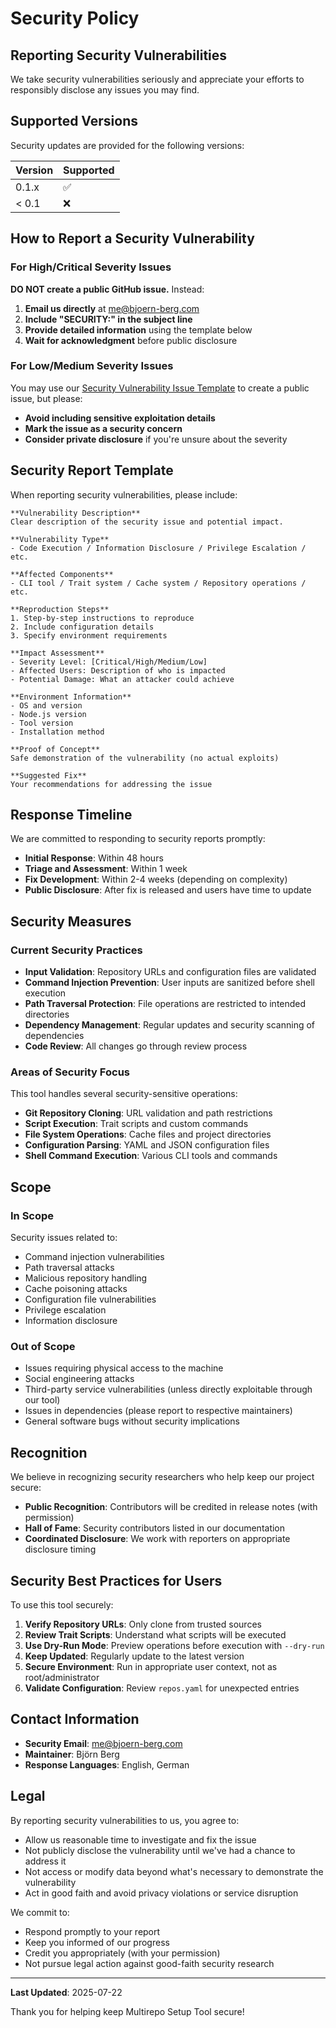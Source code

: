 # Security Policy

## Reporting Security Vulnerabilities

We take security vulnerabilities seriously and appreciate your efforts to responsibly disclose any issues you may find.

## Supported Versions

Security updates are provided for the following versions:

| Version | Supported          |
| ------- | ------------------ |
| 0.1.x   | :white_check_mark: |
| < 0.1   | :x:                |

## How to Report a Security Vulnerability

### For High/Critical Severity Issues

**DO NOT create a public GitHub issue.** Instead:

1. **Email us directly** at [me@bjoern-berg.com](mailto:me@bjoern-berg.com)
2. **Include "SECURITY:" in the subject line**
3. **Provide detailed information** using the template below
4. **Wait for acknowledgment** before public disclosure

### For Low/Medium Severity Issues

You may use our [Security Vulnerability Issue Template](https://github.com/RamirezRTG/multirepo.ramirezrtg.app/issues/new?template=security-vulnerability.md) to create a public issue, but please:

- **Avoid including sensitive exploitation details**
- **Mark the issue as a security concern**
- **Consider private disclosure** if you're unsure about the severity

## Security Report Template

When reporting security vulnerabilities, please include:

```
**Vulnerability Description**
Clear description of the security issue and potential impact.

**Vulnerability Type**
- Code Execution / Information Disclosure / Privilege Escalation / etc.

**Affected Components**
- CLI tool / Trait system / Cache system / Repository operations / etc.

**Reproduction Steps**
1. Step-by-step instructions to reproduce
2. Include configuration details
3. Specify environment requirements

**Impact Assessment**
- Severity Level: [Critical/High/Medium/Low]
- Affected Users: Description of who is impacted
- Potential Damage: What an attacker could achieve

**Environment Information**
- OS and version
- Node.js version  
- Tool version
- Installation method

**Proof of Concept**
Safe demonstration of the vulnerability (no actual exploits)

**Suggested Fix**
Your recommendations for addressing the issue
```


## Response Timeline

We are committed to responding to security reports promptly:

- **Initial Response**: Within 48 hours
- **Triage and Assessment**: Within 1 week
- **Fix Development**: Within 2-4 weeks (depending on complexity)
- **Public Disclosure**: After fix is released and users have time to update

## Security Measures

### Current Security Practices

- **Input Validation**: Repository URLs and configuration files are validated
- **Command Injection Prevention**: User inputs are sanitized before shell execution
- **Path Traversal Protection**: File operations are restricted to intended directories
- **Dependency Management**: Regular updates and security scanning of dependencies
- **Code Review**: All changes go through review process

### Areas of Security Focus

This tool handles several security-sensitive operations:

- **Git Repository Cloning**: URL validation and path restrictions
- **Script Execution**: Trait scripts and custom commands
- **File System Operations**: Cache files and project directories
- **Configuration Parsing**: YAML and JSON configuration files
- **Shell Command Execution**: Various CLI tools and commands

## Scope

### In Scope

Security issues related to:
- Command injection vulnerabilities
- Path traversal attacks
- Malicious repository handling
- Cache poisoning attacks
- Configuration file vulnerabilities
- Privilege escalation
- Information disclosure

### Out of Scope

- Issues requiring physical access to the machine
- Social engineering attacks
- Third-party service vulnerabilities (unless directly exploitable through our tool)
- Issues in dependencies (please report to respective maintainers)
- General software bugs without security implications

## Recognition

We believe in recognizing security researchers who help keep our project secure:

- **Public Recognition**: Contributors will be credited in release notes (with permission)
- **Hall of Fame**: Security contributors listed in our documentation
- **Coordinated Disclosure**: We work with reporters on appropriate disclosure timing

## Security Best Practices for Users

To use this tool securely:

1. **Verify Repository URLs**: Only clone from trusted sources
2. **Review Trait Scripts**: Understand what scripts will be executed
3. **Use Dry-Run Mode**: Preview operations before execution with `--dry-run`
4. **Keep Updated**: Regularly update to the latest version
5. **Secure Environment**: Run in appropriate user context, not as root/administrator
6. **Validate Configuration**: Review `repos.yaml` for unexpected entries

## Contact Information

- **Security Email**: [me@bjoern-berg.com](mailto:me@bjoern-berg.com)
- **Maintainer**: Björn Berg
- **Response Languages**: English, German

## Legal

By reporting security vulnerabilities to us, you agree to:

- Allow us reasonable time to investigate and fix the issue
- Not publicly disclose the vulnerability until we've had a chance to address it
- Not access or modify data beyond what's necessary to demonstrate the vulnerability
- Act in good faith and avoid privacy violations or service disruption

We commit to:

- Respond promptly to your report
- Keep you informed of our progress
- Credit you appropriately (with your permission)
- Not pursue legal action against good-faith security research

---

**Last Updated**: 2025-07-22

Thank you for helping keep Multirepo Setup Tool secure!
